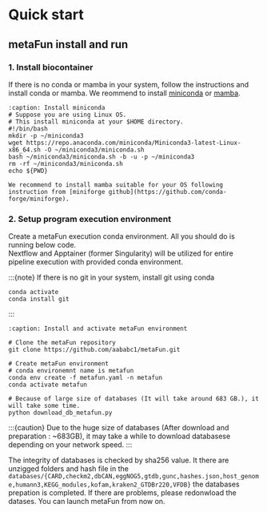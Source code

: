# Quick start 
## metaFun install and run
###  1. Install biocontainer 

If there is no conda or mamba in your system, follow the instructions and install conda or mamba. We reommend to install [miniconda](https://docs.anaconda.com/miniconda/miniconda-install/) or [mamba](https://mamba.readthedocs.io/en/latest/installation/mamba-installation.html). 

```{code-block} bash
:caption: Install miniconda
# Suppose you are using Linux OS.
# This install miniconda at your $HOME directory. 
#!/bin/bash
mkdir -p ~/miniconda3
wget https://repo.anaconda.com/miniconda/Miniconda3-latest-Linux-x86_64.sh -O ~/miniconda3/miniconda.sh
bash ~/miniconda3/miniconda.sh -b -u -p ~/miniconda3
rm -rf ~/miniconda3/miniconda.sh
echo ${PWD}
```
```{admonition} Install mamba
We recommend to install mamba suitable for your OS following instruction from [miniforge github](https://github.com/conda-forge/miniforge). 
```
### 2. Setup program execution environment
Create a metaFun execution conda environment. All you should  do is running below code.  
Nextflow and Apptainer (former Singularity) will be utilized for entire pipeline execution with provided conda environment. 

:::{note}
If there is no git in your system, install git using conda  
```{code-block} bash
conda activate
conda install git 
```
:::
```{code-block} bash
:caption: Install and activate metaFun environment

# Clone the metaFun repository
git clone https://github.com/aababc1/metaFun.git

# Create metaFun environment 
# conda environemnt name is metafun 
conda env create -f metafun.yaml -n metafun
conda activate metafun

# Because of large size of databases (It will take around 683 GB.), it will take some time.
python download_db_metafun.py

```
:::{caution}
Due to the huge size of databases (After download and preparation : ~683GB),  it may take a while to download databasese depending on your network speed. 
:::

The integrity of databases is checked by sha256 value. It there are unzigged folders and hash file in the `databases/{CARD,checkm2,dbCAN,eggNOG5,gtdb,gunc,hashes.json,host_genome,humann3,KEGG_modules,kofam,kraken2_GTDBr220,VFDB}` the databases prepation is completed.  If there are problems, please redonwload the datases. 
You can launch metaFun from now on. 


